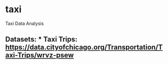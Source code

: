 # taxi
Taxi Data Analysis

## Datasets: * Taxi Trips: https://data.cityofchicago.org/Transportation/Taxi-Trips/wrvz-psew
